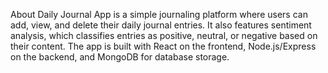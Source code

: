 About
Daily Journal App is a simple journaling platform where users can add, view, and delete their daily journal entries. It also features sentiment analysis, which classifies entries as positive, neutral, or negative based on their content. The app is built with React on the frontend, Node.js/Express on the backend, and MongoDB for database storage.
